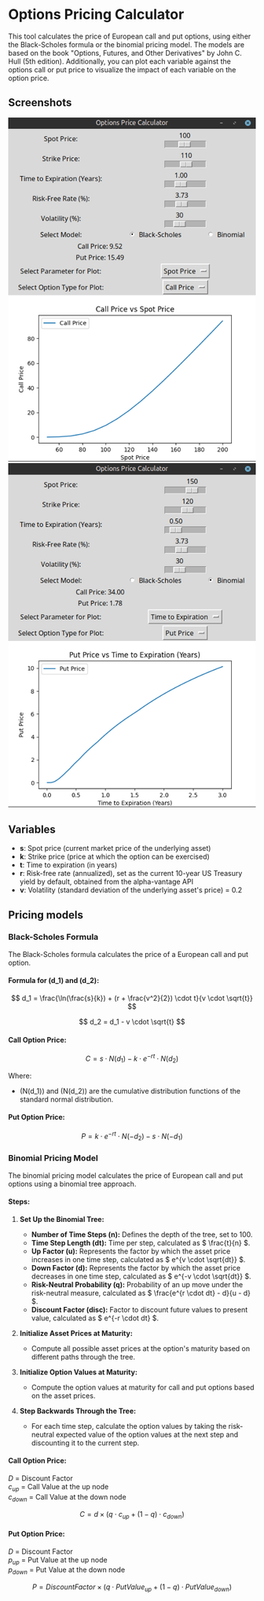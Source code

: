 # Options Pricing Calculator

This tool calculates the price of European call and put options, using either the Black-Scholes formula or the binomial pricing model.
The models are based on the book "Options, Futures, and Other Derivatives" by John C. Hull (5th edition).
Additionally, you can plot each variable against the options call or put price to visualize the impact of each variable on the option price.

## Screenshots

![Screenshot 1](screenshots/s1.png) ![Screenshot 2](screenshots/s2.png)


## Variables

- **s**: Spot price (current market price of the underlying asset)
- **k**: Strike price (price at which the option can be exercised)
- **t**: Time to expiration (in years)
- **r**: Risk-free rate (annualized), set as the current 10-year US Treasury yield by default, obtained from the alpha-vantage API
- **v**: Volatility (standard deviation of the underlying asset's price) = 0.2

## Pricing models

### Black-Scholes Formula

The Black-Scholes formula calculates the price of a European call and put option.

#### Formula for \(d_1\) and \(d_2\):

$$
d_1 = \frac{\ln(\frac{s}{k}) + (r + \frac{v^2}{2}) \cdot t}{v \cdot \sqrt{t}}
$$

$$
d_2 = d_1 - v \cdot \sqrt{t}
$$

#### Call Option Price:

$$
C = s \cdot N(d_1) - k \cdot e^{-rt} \cdot N(d_2)
$$

Where:

- \(N(d_1)\) and \(N(d_2)\) are the cumulative distribution functions of the standard normal distribution.

#### Put Option Price:

$$
P = k \cdot e^{-rt} \cdot N(-d_2) - s \cdot N(-d_1)
$$

### Binomial Pricing Model

The binomial pricing model calculates the price of European call and put options using a binomial tree approach.

#### Steps:

1. **Set Up the Binomial Tree:**
    - **Number of Time Steps (n):** Defines the depth of the tree, set to 100.
    - **Time Step Length (dt):** Time per step, calculated as $ \frac{t}{n} $.
    - **Up Factor (u):** Represents the factor by which the asset price increases in one time step, calculated as $ e^{v \cdot \sqrt{dt}} $.
    - **Down Factor (d):** Represents the factor by which the asset price decreases in one time step, calculated as $ e^{-v \cdot \sqrt{dt}} $.
    - **Risk-Neutral Probability (q):** Probability of an up move under the risk-neutral measure, calculated as $ \frac{e^{r \cdot dt} - d}{u - d} $.
    - **Discount Factor (disc):** Factor to discount future values to present value, calculated as $ e^{-r \cdot dt} $.

2. **Initialize Asset Prices at Maturity:**
    - Compute all possible asset prices at the option's maturity based on different paths through the tree.

3. **Initialize Option Values at Maturity:**
    - Compute the option values at maturity for call and put options based on the asset prices.

4. **Step Backwards Through the Tree:**
    - For each time step, calculate the option values by taking the risk-neutral expected value of the option values at the next step and discounting it to the current step.

#### Call Option Price:
$D$ = Discount Factor <br>
$c_{up}$ = Call Value at the up node <br>
$c_{down}$ = Call Value at the down node

$$
C = d \times ( q \cdot c_{up} + (1 - q) \cdot c_{down})
$$

#### Put Option Price:

$D$ = Discount Factor <br/>
$p_{up}$ = Put Value at the up node <br/>
$p_{down}$ = Put Value at the down node

$$
P = Discount Factor \times ( q \cdot Put Value_{up} + (1 - q) \cdot Put Value_{down})
$$
